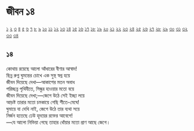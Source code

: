 # জীবন ১৪

[১](2.10.0.jeebon-1.md) [২](2.10.1.jeebon-2.md) [৩](2.10.2.jeebon-3.md) [৪](2.10.3.jeebon-4.md) [৫](2.10.4.jeebon-5.md) [৬](2.10.5.jeebon-6.md) [৭](2.10.6.jeebon-7.md) [৮](2.10.7.jeebon-8.md) [৯](2.10.8.jeebon-9.md) [১০](2.10.9.jeebon-10.md) [১১](2.10.10.jeebon-11.md) [১২](2.10.11.jeebon-12.md) [১৩](2.10.12.jeebon-13.md) [১৪](2.10.13.jeebon-14.md) [১৫](2.10.14.jeebon-15.md) [১৬](2.10.15.jeebon-16.md) [১৭](2.10.16.jeebon-17.md) [১৮](2.10.17.jeebon-18.md) [১৯](2.10.18.jeebon-19.md) [২০](2.10.19.jeebon-20.md) [২১](2.10.20.jeebon-21.md) [২২](2.10.21.jeebon-22.md) [২৩](2.10.22.jeebon-23.md) [২৪](2.10.23.jeebon-24.md) [২৫](2.10.24.jeebon-25.md) [২৬](2.10.25.jeebon-26.md) [২৭](2.10.26.jeebon-27.md) [২৮](2.10.27.jeebon-28.md) [২৯](2.10.28.jeebon-29.md) [৩০](2.10.29.jeebon-30.md) [৩১](2.10.30.jeebon-31.md) [৩২](2.10.31.jeebon-32.md) [৩৩](2.10.32.jeebon-33.md) [৩৪](2.10.33.jeebon-34.md)

## ১৪

কোথায় রয়েছে আলো আঁধারের বীণার আস্বাদ!  
ছিন্ন রুগ্ন ঘুমন্তের চোখে এক সুস্থ স্বপ্ন হয়ে  
জীবন দিয়েছে দেখা—আকাশের মতন অবাধ  
পরিচ্ছন্ন পৃথিবীতে, সিন্ধুর হাওয়ার মতো বয়ে  
জীবন দিয়েছে দেখা;—জেগে উঠে সেই ইচ্ছা লয়ে  
আড়ষ্ট তারার মতো চমকায়ে গেছি শীতে-মেঘে!  
ঘুমায়ে যা দেখি নাই, জেগে উঠে তার ব্যথা সয়ে  
নির্জন হতেছে ঢেউ হৃদয়ের রক্তের আবেগে!  
—যে আলো নিভিয়া গেছে তাহার ধোঁয়ার মতো প্রাণ আছে জেগে।

